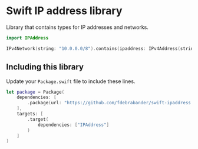 # Swift IP address library
Library that contains types for IP addresses and networks.

```swift
import IPAddress

IPv4Network(string: "10.0.0.0/8").contains(ipaddress: IPv4Address(string: "10.1.0.1")
```

## Including this library
Update your `Package.swift` file to include these lines.

```swift
let package = Package(
    dependencies: [
        .package(url: "https://github.com/fdebrabander/swift-ipaddress.git", from: "0.0.1"),
    ],
    targets: [
        .target(
            dependencies: ["IPAddress"]
        )
    ]
)
```
